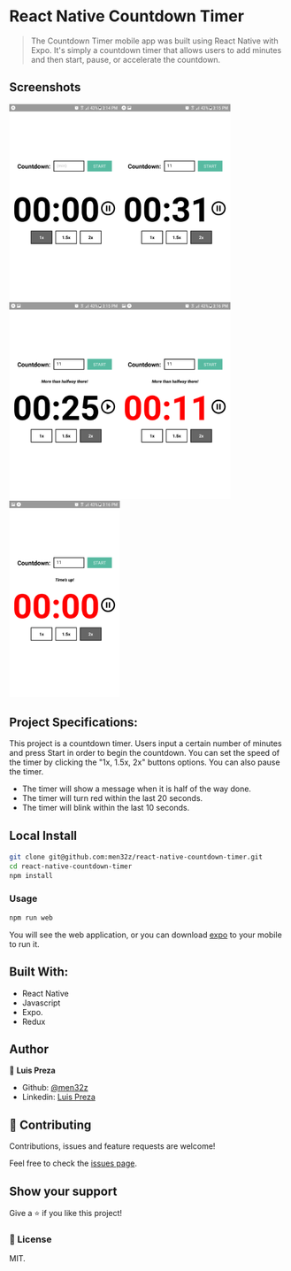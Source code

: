 # React Native Countdown Timer

> The Countdown Timer mobile app was built using React Native with Expo. It's simply a countdown timer that allows users to add minutes and then start, pause, or accelerate the countdown.

## Screenshots

<img src="https://raw.githubusercontent.com/men32z/react-native-countdown-timer/development/docs/ss1.png" width="200"><img src="https://raw.githubusercontent.com/men32z/react-native-countdown-timer/development/docs/ss2.png" width="200">
<img src="https://raw.githubusercontent.com/men32z/react-native-countdown-timer/development/docs/ss3.png" width="200"><img src="https://raw.githubusercontent.com/men32z/react-native-countdown-timer/development/docs/ss4.png" width="200">
<img src="https://raw.githubusercontent.com/men32z/react-native-countdown-timer/development/docs/ss5.png" width="200">

## Project Specifications:

This project is a countdown timer. Users input a certain number of minutes and press Start in order to begin the countdown. You can set the speed of the timer by clicking the "1x, 1.5x, 2x" buttons options. You can also pause the timer.
- The timer will show a message when it is half of the way done.
- The timer will turn red within the last 20 seconds.
- The timer will blink within the last 10 seconds.


## Local Install

```sh
git clone git@github.com:men32z/react-native-countdown-timer.git
cd react-native-countdown-timer
npm install
```

### Usage

```sh
npm run web
```

You will see the web application, or you can download [expo](https://expo.io/) to your mobile to run it.

## Built With:

- React Native 
- Javascript 
- Expo.
- Redux

## Author

👤 **Luis Preza**

- Github: [@men32z](https://github.com/men32z)
- Linkedin: [Luis Preza](https://www.linkedin.com/in/men32z/)

## 🤝 Contributing

Contributions, issues and feature requests are welcome!

Feel free to check the [issues page](https://github.com/men32z/learning-tracker-app/issues).

## Show your support

Give a ⭐️ if you like this project!


### 📝 License

MIT.

